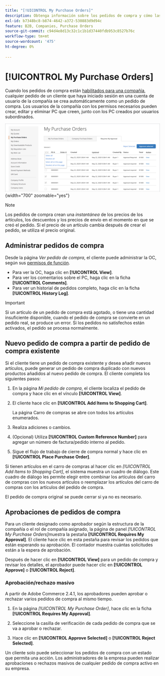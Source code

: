 ```yaml
---
title: "[!UICONTROL My Purchase Orders]"
description: Obtenga información sobre los pedidos de compra y cómo las empresas pueden utilizarlos para administrar sus compras.
exl-id: b7348bc8-b874-4642-a372-530883d9d94c
feature: B2B, Companies, Purchase Orders
source-git-commit: c94d4e8d13c32c1c1b1d37440fdb953c8527b76c
workflow-type: tm+mt
source-wordcount: '475'
ht-degree: 0%

---
```


# [!UICONTROL My Purchase Orders]

Cuando los pedidos de compra están [habilitados para una compañía](purchase-order-flow.md), cualquier pedido de un cliente que haya iniciado sesión en una cuenta de usuario de la compañía se crea automáticamente como un pedido de compra. Los usuarios de la compañía con los permisos necesarios pueden crear, editar y eliminar PC que creen, junto con los PC creados por usuarios subordinados.

![Mis pedidos de compra](./assets/account-dashboard-my-purchase-orders.png){width="700" zoomable="yes"}

>[!NOTE]
>
>Los pedidos de compra crean una _instantánea_ de los precios de los artículos, los descuentos y los precios de envío en el momento en que se creó el pedido. Si el precio de un artículo cambia después de crear el pedido, se utiliza el precio original.

## Administrar pedidos de compra

Desde la página _Ver pedido de compra_, el cliente puede administrar la OC, según sus [permisos de función](account-company-roles-permissions.md).

- Para ver la OC, haga clic en **[!UICONTROL View]**.
- Para ver los comentarios sobre el PC, haga clic en la ficha **[!UICONTROL Comments]**.
- Para ver un historial de pedidos completo, haga clic en la ficha **[!UICONTROL History Log]**.

>[!IMPORTANT]
>
>Si un artículo de un pedido de compra está agotado, o tiene una cantidad insuficiente disponible, cuando el pedido de compra se convierte en un pedido real, se produce un error. Si los pedidos no satisfechos están activados, el pedido se procesa normalmente.

## Nuevo pedido de compra a partir de pedido de compra existente

Si el cliente tiene un pedido de compra existente y desea añadir nuevos artículos, puede generar un pedido de compra duplicado con nuevos productos añadidos al nuevo pedido de compra. El cliente completa los siguientes pasos:

1. En la página _Mi pedido de compra_, el cliente localiza el pedido de compra y hace clic en el vínculo **[!UICONTROL View]**.

1. El cliente hace clic en **[!UICONTROL Add Items to Shopping Cart]**.

   La página Carro de compras se abre con todos los artículos enumerados.

1. Realiza adiciones o cambios.

1. (Opcional) Utiliza **[!UICONTROL Custom Reference Number]** para agregar un número de factura/pedido interno al pedido.

1. Sigue el flujo de trabajo de cierre de compra normal y hace clic en **[!UICONTROL Place Purchase Order]**.

Si tienen artículos en el carro de compras al hacer clic en _[!UICONTROL Add Items to Shopping Cart]_, el sistema muestra un cuadro de diálogo. Este cuadro de diálogo les permite elegir entre combinar los artículos del carro de compras con los nuevos artículos o reemplazar los artículos del carro de compras con los artículos del pedido de compra.

El pedido de compra original se puede cerrar si ya no es necesario.

## Aprobaciones de pedidos de compra

Para un cliente designado como aprobador según la estructura de la compañía o el rol de compañía asignado, la página de panel _[!UICONTROL My Purchase Orders]_&#x200B;muestra la pestaña **[!UICONTROL Requires My Approval]**. El cliente hace clic en esta pestaña para revisar los pedidos que están esperando su aprobación. El contador muestra cuántas solicitudes están a la espera de aprobación.

Después de hacer clic en **[!UICONTROL View]** para un pedido de compra y revisar los detalles, el aprobador puede hacer clic en **[!UICONTROL Approve]** o **[!UICONTROL Reject]**.

### Aprobación/rechazo masivo

A partir de Adobe Commerce 2.4.1, los aprobadores pueden aprobar o rechazar varios pedidos de compra al mismo tiempo.

1. En la página _[!UICONTROL My Purchase Order]_, hace clic en la ficha **[!UICONTROL Requires My Approval]**.

1. Seleccione la casilla de verificación de cada pedido de compra que se va a aprobar o rechazar.

1. Hace clic en **[!UICONTROL Approve Selected]** o **[!UICONTROL Reject Selected]**.

Un cliente solo puede seleccionar los pedidos de compra con un estado que permita una acción. Los administradores de la empresa pueden realizar aprobaciones o rechazos masivos de cualquier pedido de compra activo en su empresa.
